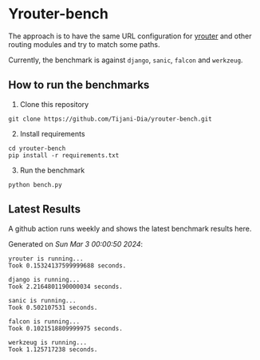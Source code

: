 # Yrouter-bench

The approach is to have the same URL configuration for [yrouter](https://github.com/Tijani-Dia/yrouter) and other routing modules and try to match some paths.

Currently, the benchmark is against `django`, `sanic`, `falcon` and `werkzeug`.

## How to run the benchmarks

1. Clone this repository

```shell
git clone https://github.com/Tijani-Dia/yrouter-bench.git
```

2. Install requirements

```shell
cd yrouter-bench
pip install -r requirements.txt
```

3. Run the benchmark

```shell
python bench.py
```

## Latest Results

A github action runs weekly and shows the latest benchmark results here.

Generated on *Sun Mar  3 00:00:50 2024*:

```shell
yrouter is running...
Took 0.15324137599999688 seconds.

django is running...
Took 2.2164801190000034 seconds.

sanic is running...
Took 0.502107531 seconds.

falcon is running...
Took 0.1021518809999975 seconds.

werkzeug is running...
Took 1.125717238 seconds.

```